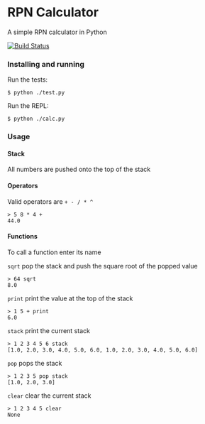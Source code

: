 
# RPN Calculator

A simple RPN calculator in Python

[![Build Status](https://travis-ci.org/mike-jg/rpn.svg?branch=master)](https://travis-ci.org/mike-jg/rpn)

### Installing and running

Run the tests:

`$ python ./test.py`

Run the REPL:

`$ python ./calc.py`

### Usage

#### Stack
All numbers are pushed onto the top of the stack

#### Operators
Valid operators are `+ - / * ^`

```
> 5 8 * 4 +
44.0
```

#### Functions
To call a function enter its name

`sqrt` pop the stack and push the square root of the popped value

```
> 64 sqrt
8.0
```

`print` print the value at the top of the stack

```
> 1 5 + print
6.0
 ```
 
`stack` print the current stack

```
> 1 2 3 4 5 6 stack
[1.0, 2.0, 3.0, 4.0, 5.0, 6.0, 1.0, 2.0, 3.0, 4.0, 5.0, 6.0]
```

`pop` pops the stack

```
> 1 2 3 5 pop stack
[1.0, 2.0, 3.0]
```

`clear` clear the current stack

```
> 1 2 3 4 5 clear
None
```

